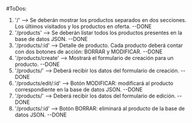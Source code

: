 #ToDos:

1. '/' --> Se deberán mostrar los productos separados en dos secciones. Los últimos
visitados y los productos en oferta. --DONE
2. '/products' --> Se deberán listar todos los productos presentes en la base de datos JSON. --DONE
3. '/products/:id' --> Detalle de producto. Cada producto deberá contar con dos botones de
acción: BORRAR y MODIFICAR. --DONE
4. '/products/create' --> Mostrará el formulario de creación para un producto. --DONE
5. '/products/' --> Deberá recibir los datos del formulario de creación. --DONE
6. '/products/edit/:id' -->  Botón MODIFICAR: modificará al producto correspondiente en la base de
datos JSON. --DONE
7. '/products/' --> Deberá recibir los datos del formulario de edición. --DONE
8. '/products/:id' --> Botón BORRAR: eliminará al producto de la base de datos JSON. --DONE
